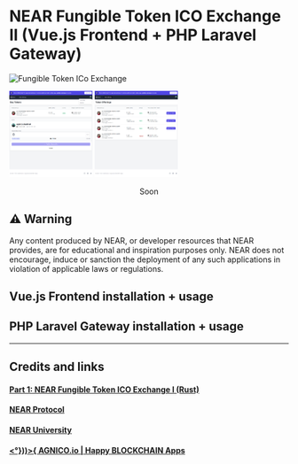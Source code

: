 # NEAR Fungible Token ICO Exchange II (Vue.js Frontend + PHP Laravel Gateway)

![Fungible Token ICo Exchange](https://github.com/AGNICO/near-ncd-I-ico-exchange-rs/blob/master/docs/ncd-1.png)

<p float="left">
  <img src="https://github.com/AGNICO/near-ncd-II-ico-exchange-vue-php/blob/master/docs/fe-1.png" width="150" />
  <img src="https://github.com/AGNICO/near-ncd-II-ico-exchange-vue-php/blob/master/docs/fe-2.png" width="150" />
</p>

<p align="center">
Soon
</p>

## ⚠️ Warning

Any content produced by NEAR, or developer resources that NEAR provides, are for educational and inspiration purposes only. NEAR does not encourage, induce or sanction the deployment of any such applications in violation of applicable laws or regulations.

## Vue.js Frontend installation + usage


## PHP Laravel Gateway installation + usage



---

## Credits and links

#### [Part 1: NEAR Fungible Token ICO Exchange I (Rust)](https://github.com/AGNICO/near-ncd-I-ico-exchange-rs)

#### [NEAR Protocol](https://near.org)

#### [NEAR University](https://near.university)

#### [<°}))>{ AGNICO.io | Happy BLOCKCHAIN Apps](https://agnico.io)
